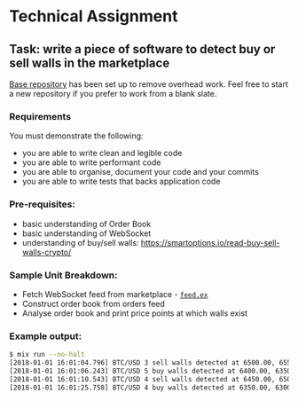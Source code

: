# Technical Assignment

## Task: write a piece of software to detect buy or sell walls in the marketplace

[Base repository](https://github.com/acuityinnovations/radar) has been set up to remove overhead work. Feel free to start a new repository if you prefer to work from a blank slate.

### Requirements

You must demonstrate the following:

- you are able to write clean and legible code
- you are able to write performant code
- you are able to organise, document your code and your commits
- you are able to write tests that backs application code

### Pre-requisites:

- basic understanding of Order Book
- basic understanding of WebSocket
- understanding of buy/sell walls: https://smartoptions.io/read-buy-sell-walls-crypto/

### Sample Unit Breakdown:

- Fetch WebSocket feed from marketplace - [`feed.ex`](lib/radar/feed.ex)
- Construct order book from orders feed
- Analyse order book and print price points at which walls exist

### Example output:

```sh
$ mix run --no-halt
[2018-01-01 16:01:04.796] BTC/USD 3 sell walls detected at 6500.00, 6550.00, 6600.00
[2018-01-01 16:01:06.243] BTC/USD 5 buy walls detected at 6400.00, 6350.00, 6300.00, 6200.00, 6100.00
[2018-01-01 16:01:10.543] BTC/USD 4 sell walls detected at 6450.00, 6500.00, 6550.00, 6600.00
[2018-01-01 16:01:25.758] BTC/USD 4 buy walls detected at 6350.00, 6300.00, 6200.00, 6100.00
```
